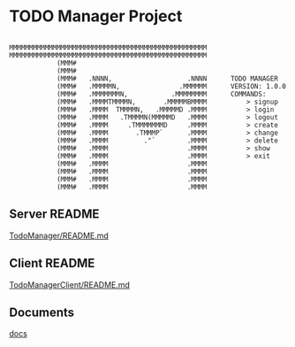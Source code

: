 # TODO Manager Project

```

MMMMMMMMMMMMMMMMMMMMMMMMMMMMMMMMMMMMMMMMMMMMMMMMMM
MMMMMMMMMMMMMMMMMMMMMMMMMMMMMMMMMMMMMMMMMMMMMMMMMM
            (MMM#
            (MMM#
            (MMM#   .NNNN,                   .NNNN      TODO MANAGER
            (MMM#   .MMMMMN,               .MMMMMM      VERSION: 1.0.0
            (MMM#   .MMMMMMMN,           .MMMMMMMM      COMMANDS:
            (MMM#   .MMMMTMMMMN,       .MMMMMBMMMM          > signup
            (MMM#   .MMMM  TMMMMN,   .MMMMMD .MMMM          > login
            (MMM#   .MMMM   .TMMMMN(MMMMMD   .MMMM          > logout
            (MMM#   .MMMM     .TMMMMMMMD     .MMMM          > create
            (MMM#   .MMMM       .TMMMP`      .MMMM          > change
            (MMM#   .MMMM         ."`        .MMMM          > delete
            (MMM#   .MMMM                    .MMMM          > show
            (MMM#   .MMMM                    .MMMM          > exit
            (MMM#   .MMMM                    .MMMM
            (MMM#   .MMMM                    .MMMM
            (MMM#   .MMMM                    .MMMM
            (MMM#   .MMMM                    .MMMM

```

## Server README

[TodoManager/README.md](./TodoManager/README.md)

## Client README

[TodoManagerClient/README.md](./TodoManagerClient/README.md)

## Documents

[docs](./docs)
